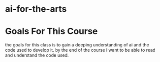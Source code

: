 # ai-for-the-arts
<h1>Goals For This Course</h1>
the goals for this class is to gain a deeping understanding of ai and the code used to develop it. by the end of the course i want to be able to read and understand the code used.

